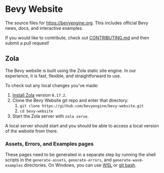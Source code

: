 # Bevy Website

The source files for <https://bevyengine.org>. This includes official Bevy news, docs, and interactive examples.

If you would like to contribute, check out [CONTRIBUTING.md](/CONTRIBUTING.md) and then submit a pull request!

## Zola

The Bevy website is built using the Zola static site engine. In our experience, it is fast, flexible, and straightforward to use.

To check out any local changes you've made:

1. [Install Zola](https://www.getzola.org/documentation/getting-started/installation/) version `0.17.2`.
2. Clone the Bevy Website git repo and enter that directory:
   1. `git clone https://github.com/bevyengine/bevy-website.git`
   2. `cd bevy-website`
3. Start the Zola server with `zola serve`.

A local server should start and you should be able to access a local version of the website from there.

### Assets, Errors, and Examples pages

These pages need to be generated in a separate step by running the shell scripts in the `generate-assets`, `generate-errors`, and `generate-wasm-examples` directories. On Windows, you can use [WSL](https://learn.microsoft.com/en-us/windows/wsl/install) or [git bash](https://gitforwindows.org/).

